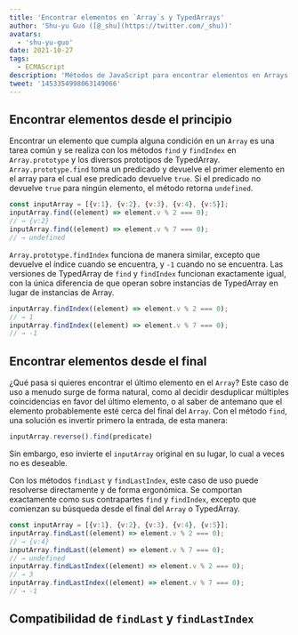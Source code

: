 ```yaml
---
title: 'Encontrar elementos en `Array`s y TypedArrays'
author: 'Shu-yu Guo ([@_shu](https://twitter.com/_shu))'
avatars:
  - 'shu-yu-guo'
date: 2021-10-27
tags:
  - ECMAScript
description: 'Métodos de JavaScript para encontrar elementos en Arrays y TypedArrays'
tweet: '1453354998063149066'
---
```

## Encontrar elementos desde el principio

Encontrar un elemento que cumpla alguna condición en un `Array` es una tarea común y se realiza con los métodos `find` y `findIndex` en `Array.prototype` y los diversos prototipos de TypedArray. `Array.prototype.find` toma un predicado y devuelve el primer elemento en el array para el cual ese predicado devuelve `true`. Si el predicado no devuelve `true` para ningún elemento, el método retorna `undefined`.

<!--truncate-->
```js
const inputArray = [{v:1}, {v:2}, {v:3}, {v:4}, {v:5}];
inputArray.find((element) => element.v % 2 === 0);
// → {v:2}
inputArray.find((element) => element.v % 7 === 0);
// → undefined
```

`Array.prototype.findIndex` funciona de manera similar, excepto que devuelve el índice cuando se encuentra, y `-1` cuando no se encuentra. Las versiones de TypedArray de `find` y `findIndex` funcionan exactamente igual, con la única diferencia de que operan sobre instancias de TypedArray en lugar de instancias de Array.

```js
inputArray.findIndex((element) => element.v % 2 === 0);
// → 1
inputArray.findIndex((element) => element.v % 7 === 0);
// → -1
```

## Encontrar elementos desde el final

¿Qué pasa si quieres encontrar el último elemento en el `Array`? Este caso de uso a menudo surge de forma natural, como al decidir desduplicar múltiples coincidencias en favor del último elemento, o al saber de antemano que el elemento probablemente esté cerca del final del `Array`. Con el método `find`, una solución es invertir primero la entrada, de esta manera:

```js
inputArray.reverse().find(predicate)
```

Sin embargo, eso invierte el `inputArray` original en su lugar, lo cual a veces no es deseable.

Con los métodos `findLast` y `findLastIndex`, este caso de uso puede resolverse directamente y de forma ergonómica. Se comportan exactamente como sus contrapartes `find` y `findIndex`, excepto que comienzan su búsqueda desde el final del `Array` o TypedArray.

```js
const inputArray = [{v:1}, {v:2}, {v:3}, {v:4}, {v:5}];
inputArray.findLast((element) => element.v % 2 === 0);
// → {v:4}
inputArray.findLast((element) => element.v % 7 === 0);
// → undefined
inputArray.findLastIndex((element) => element.v % 2 === 0);
// → 3
inputArray.findLastIndex((element) => element.v % 7 === 0);
// → -1
```

## Compatibilidad de `findLast` y `findLastIndex`

<feature-support chrome="97"
                 firefox="no https://bugzilla.mozilla.org/show_bug.cgi?id=1704385"
                 safari="partial https://bugs.webkit.org/show_bug.cgi?id=227939"
                 nodejs="no"
                 babel="yes https://github.com/zloirock/core-js#array-find-from-last"></feature-support>
